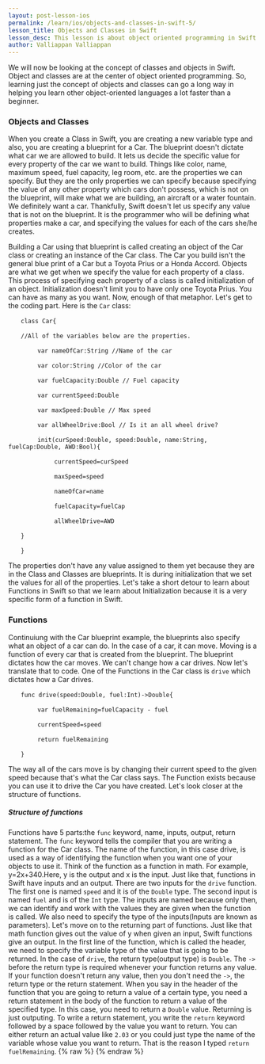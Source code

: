 ```yaml
---
layout: post-lesson-ios
permalink: /learn/ios/objects-and-classes-in-swift-5/
lesson_title: Objects and Classes in Swift
lesson_desc: This lesson is about object oriented programming in Swift.
author: Valliappan Valliappan
---
```


<script src="/questions.js"></script>
We will now be looking at the concept of classes and objects in Swift. Object and classes are at the center of object oriented programming. So, learning just the concept of objects and classes can go a long way in helping you learn other object-oriented languages a lot faster than a beginner. 
<h3>Objects and Classes</h3>
When you create a Class in Swift, you are creating a new variable type and also, you are creating a blueprint for a Car. The blueprint doesn't dictate what car we are allowed to build. It lets us decide the specific value for every property of the car we want to build. Things like color, name, maximum speed, fuel capacity, leg room, etc. are the properties we can specify. But they are the only properties we can specify because specifying the value of any other property which cars don't possess, which is not on the blueprint, will make what we are building, an aircraft or a water fountain. We definitely want a car. Thankfully, Swift doesn't let us specify any value that is not on the blueprint. It is the programmer who will be defining what properties make a car, and specifying the values for each of the cars she/he creates.

Building a Car using that blueprint is called creating an object of the Car class or creating an instance of the Car class. The Car you build isn't the general blue print of a Car but a Toyota Prius or a Honda Accord. Objects are what we get when we specify the value for each property of a class. This process of specifying each property of a class is called initialization of an object. Initialization doesn't limit you to have only one Toyota Prius. You can have as many as you want. Now, enough of that metaphor.
Let's get to the coding part. Here is the <code>Car</code> class:

<pre>   <code>class Car{</code></pre>

<pre>   <code>//All of the variables below are the properties.</code></pre>

<pre>       <code>var nameOfCar:String //Name of the car</code></pre>

<pre>       <code>var color:String //Color of the car</code></pre>

<pre>       <code>var fuelCapacity:Double // Fuel capacity</code></pre>

<pre>       <code>var currentSpeed:Double</code></pre>

<pre>       <code>var maxSpeed:Double // Max speed</code></pre>

<pre>       <code>var allWheelDrive:Bool // Is it an all wheel drive?</code></pre>

<pre>       <code>init(curSpeed:Double, speed:Double, name:String, fuelCap:Double, AWD:Bool){</code></pre>

<pre>           <code>currentSpeed=curSpeed</code></pre>

<pre>           <code>maxSpeed=speed</code></pre>

<pre>           <code>nameOfCar=name</code></pre>

<pre>           <code>fuelCapacity=fuelCap</code></pre>

<pre>           <code>allWheelDrive=AWD</code></pre>

<pre>   <code>}</code></pre>

<pre>   <code>}</code></pre>

The properties don't have any value assigned to them yet because they are in the Class and Classes are blueprints. It is during initialization that we set the values for all of the properties. Let's take a short detour to learn about Functions in Swift so that we learn about Initialization because it is a very specific form of a function in Swift.

<h3>Functions</h3>
Continuiung with the Car blueprint example, the blueprints also specify what an object of a car can do. In the case of a car, it can move. Moving is a function of every car that is created from the blueprint. The blueprint dictates how the car moves. We can't change how a car drives. Now let's translate that to code. One of the Functions in the Car class is <code>drive</code> which dictates how a Car drives.

<pre>   <code>func drive(speed:Double, fuel:Int)->Double{</code></pre>

<pre>       <code>var fuelRemaining=fuelCapacity - fuel</code></pre>

<pre>       <code>currentSpeed=speed</code></pre>

<pre>       <code>return fuelRemaining</code></pre>

<pre>   <code>}</code></pre>

The way all of the cars move is by changing their current speed to the given speed because that's what the Car class says. The Function exists because you can use it to drive the Car you have created. Let's look closer at the structure of functions.

<h5>Structure of functions</h5>
Functions have 5 parts:the <code>func</code> keyword, name, inputs, output, return statement.
The <code>func</code> keyword tells the compiler that you are writing a function for the Car class. The name of the function, in this case drive, is used as a way of identifying the function when you want one of your objects to use it. Think of the function as a function in math. For example, y=2x+340.Here, y is the output and x is the input. Just like that, functions in Swift have inputs and an output. There are two inputs for the <code>drive</code> function. The first one is named <code>speed</code> and it is of the <code>Double</code> type. The second input is named <code>fuel</code> and is of the <code>Int</code> type. The inputs are named because only then, we can identify and work with the values they are given when the function is called. We also need to specify the type of the inputs(Inputs are known as parameters). Let's move on to the returning part of functions.
Just like that math function gives out the value of y when given an input, Swift functions give an output. In the first line of the function, which is called the header, we need to specify the variable type of the value that is going to be returned. In the case of <code>drive</code>, the return type(output type) is <code>Double</code>. The <code>-></code> before the return type is required whenever your function returns any value. If your function doesn't return any value, then you don't need the <code>-></code>, the return type or the return statement. When you say in the header of the function that you are going to return a value of a certain type, you need a return statement in the body of the function to return a value of the specified type. In this case, you need to return a <code>Double</code> value.
Returning is just outputing. To write a return statement, you write the <code>return</code> keyword followed by a space followed by the value you want to return. You can either return an actual value like <code>2.03</code> or you could just type the name of the variable whose value you want to return. That is the reason I typed <code>return fuelRemaining</code>.
{% raw %}
{% endraw %}

